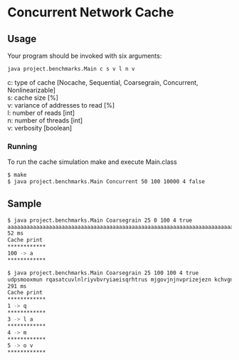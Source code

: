 # Concurrent Network Cache
## Usage
Your program should be invoked with six arguments:
```bash
java project.benchmarks.Main c s v l n v
```
c: type of cache [Nocache, Sequential, Coarsegrain, Concurrent, Nonlinearizable]  
s: cache size [%]  
v: variance of addresses to read [%]  
l: number of reads [int]  
n: number of threads [int]  
v: verbosity [boolean]  
### Running
To run the cache simulation make and execute Main.class
```bash
$ make
$ java project.benchmarks.Main Concurrent 50 100 10000 4 false
```
## Sample
```bash
$ java project.benchmarks.Main Coarsegrain 25 0 100 4 true
aaaaaaaaaaaaaaaaaaaaaaaaaaaaaaaaaaaaaaaaaaaaaaaaaaaaaaaaaaaaaaaaaaaaaaaaaaaaaaaaaaaaaaaaaaaaaaaaaaaa
52 ms
Cache print
************
100 -> a
************
```
```bash
$ java project.benchmarks.Main Coarsegrain 25 100 100 4 true
udpsmooxmun rqasatcuvlnlriyvbvryiaeisqrhtrus mjgovjnjnvprizejezn kchvgngzto bdepgezyjdeshprwjhbmhoql
291 ms
Cache print
************
1 -> q
************
3 -> l a
************
4 -> m
************
5 -> o v
************
```

